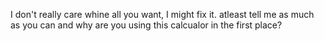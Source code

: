 I don't really care whine all you want, I might fix it. atleast tell me as much as you can and why are you using this calcualor in the first place?
